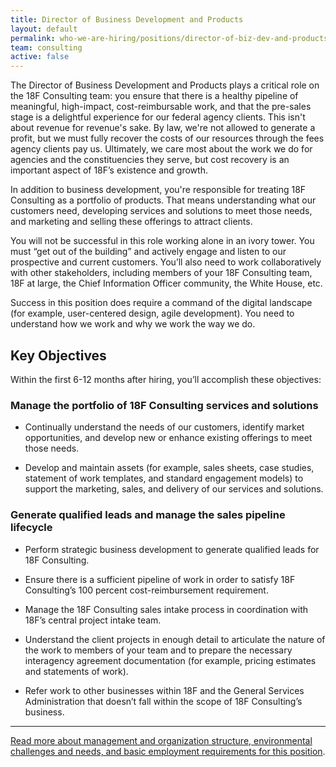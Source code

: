 ```yaml
---
title: Director of Business Development and Products
layout: default
permalink: who-we-are-hiring/positions/director-of-biz-dev-and-products/
team: consulting
active: false
---
```

The Director of Business Development and Products plays a critical role on the 18F Consulting team: you ensure that there is a healthy pipeline of meaningful, high-impact, cost-reimbursable work, and that the pre-sales stage is a delightful experience for our federal agency clients. This isn't about revenue for revenue's sake. By law, we're not allowed to generate a profit, but we must fully recover the costs of our resources through the fees agency clients pay us. Ultimately, we care most about the work we do for agencies and the constituencies they serve, but cost recovery is an important aspect of 18F’s existence and growth.

In addition to business development, you're responsible for treating 18F Consulting as a portfolio of products. That means understanding what our customers need, developing services and solutions to meet those needs, and marketing and selling these offerings to attract clients.

You will not be successful in this role working alone in an ivory tower. You must “get out of the building” and actively engage and listen to our prospective and current customers. You’ll also need to work collaboratively with other stakeholders, including members of your 18F Consulting team, 18F at large, the Chief Information Officer community, the White House, etc.

Success in this position does require a command of the digital landscape (for example, user-centered design, agile development). You need to understand how we work and why we work the way we do.

## Key Objectives

Within the first 6-12 months after hiring, you’ll accomplish these objectives:

### Manage the portfolio of 18F Consulting services and solutions

-   Continually understand the needs of our customers, identify market opportunities, and develop new or enhance existing offerings to meet those needs.

-   Develop and maintain assets (for example, sales sheets, case studies, statement of work templates, and standard engagement models) to support the marketing, sales, and delivery of our services and solutions.

### Generate qualified leads and manage the sales pipeline lifecycle

-   Perform strategic business development to generate qualified leads for 18F Consulting.

-   Ensure there is a sufficient pipeline of work in order to satisfy 18F Consulting’s 100 percent cost-reimbursement requirement.

-   Manage the 18F Consulting sales intake process in coordination with 18F’s central project intake team.

-   Understand the client projects in enough detail to articulate the nature of the work to members of your team and to prepare the necessary interagency agreement documentation (for example, pricing estimates and statements of work).

-   Refer work to other businesses within 18F and the General Services Administration that doesn’t fall within the scope of 18F Consulting’s business.

---

[Read more about management and organization structure, environmental
challenges and needs, and basic employment requirements for this
position](https://pages.18f.gov/joining-18f/who-we-are-hiring/positions/18f-consulting/).
